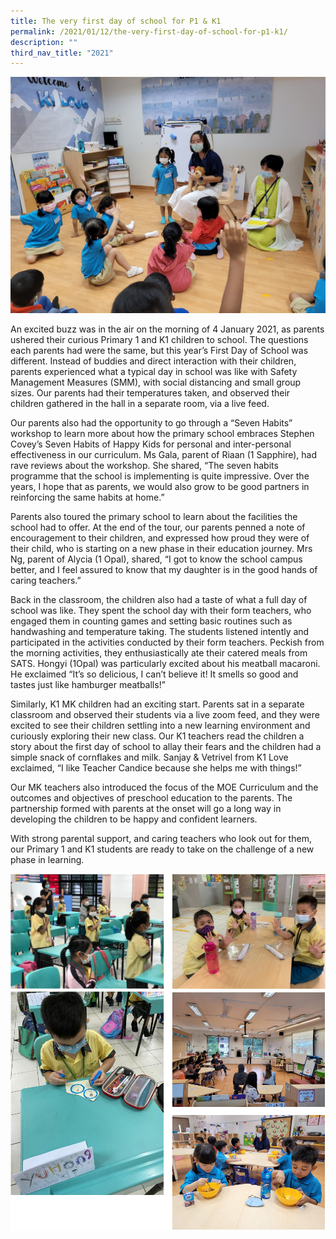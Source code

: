 ```yaml
---
title: The very first day of school for P1 & K1
permalink: /2021/01/12/the-very-first-day-of-school-for-p1-k1/
description: ""
third_nav_title: "2021"
---
```

<img src="/images/Banner-K1-FODS1.jpeg">
<p>An excited buzz was in the air on the morning of 4 January 2021, as parents ushered their curious Primary 1 and K1 children to school. The questions each parents had were the same, but this year’s First Day of School was different. Instead of buddies and direct interaction with their children, parents experienced what a typical day in school was like with Safety Management Measures (SMM), with social distancing and small group sizes. Our parents had their temperatures taken, and observed their children gathered in the hall in a separate room, via a live feed.</p>
<p>Our parents also had the opportunity to go through a “Seven Habits” workshop to learn more about how the primary school embraces Stephen Covey’s Seven Habits of Happy Kids for personal and inter-personal effectiveness in our curriculum. Ms Gala, parent of Riaan (1 Sapphire), had rave reviews about the workshop. She shared, “The seven habits programme that the school is implementing is quite impressive. Over the years, I hope that as parents, we would also grow to be good partners in reinforcing the same habits at home.”</p>
<p>Parents also toured the primary school to learn about the facilities the school had to offer. At the end of the tour, our parents penned a note of encouragement to their children, and expressed how proud they were of their child, who is starting on a new phase in their education journey. Mrs Ng, parent of Alycia (1 Opal), shared, “I got to know the school campus better, and I feel assured to know that my daughter is in the good hands of caring teachers.”</p>
<p>Back in the classroom, the children also had a taste of what a full day of school was like. They spent the school day with their form teachers, who engaged them in counting games and setting basic routines such as handwashing and temperature taking. The students listened intently and participated in the activities conducted by their form teachers. Peckish from the morning activities, they enthusiastically ate their catered meals from SATS. Hongyi (1Opal) was particularly excited about his meatball macaroni. He exclaimed “It’s so delicious, I can’t believe it! It smells so good and tastes just like hamburger meatballs!”</p>
<p>Similarly, K1 MK children had an exciting start. Parents sat in a separate classroom and observed their students via a live zoom feed, and they were excited to see their children settling into a new learning environment and curiously exploring their new class. Our K1 teachers read the children a story about the first day of school to allay their fears and the children had a simple snack of cornflakes and milk. Sanjay &amp; Vetrivel from K1 Love exclaimed, “I like Teacher Candice because she helps me with things!”</p>
<p>Our MK teachers also introduced the focus of the MOE Curriculum and the outcomes and objectives of preschool education to the parents. The partnership formed with parents at the onset will go a long way in developing the children to be happy and confident learners.</p>
<p>With strong parental support, and caring teachers who look out for them, our Primary 1 and K1 students are ready to take on the challenge of a new phase in learning.</p>
<img src="/images/firstday1.png">
<img src="/images/firstday2.png">
